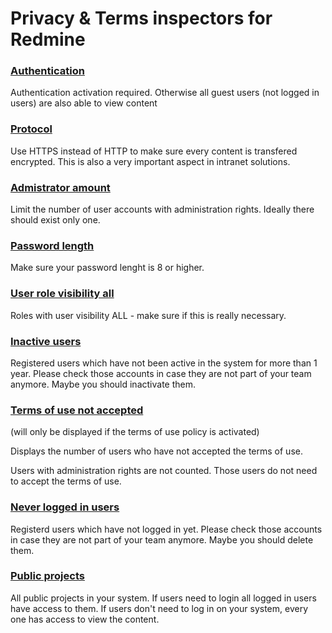 Privacy & Terms inspectors for Redmine
======================================

### [Authentication](#authentication)

Authentication activation required. Otherwise all guest users (not logged in users) are also able to view content

### [Protocol](#protocol)

Use HTTPS instead of HTTP to make sure every content is transfered encrypted. This is also a very important aspect in intranet solutions.

### [Admistrator amount](#admin_amount)

Limit the number of user accounts with administration rights. Ideally there should exist only one.

### [Password length](#password_min_length)

Make sure your password lenght is 8 or higher.


### [User role visibility all](#roles_users_visibility_all)

Roles with user visibility ALL - make sure if this is really necessary.

### [Inactive users](#inactive_users)

Registered users which have not been active in the system for more than 1 year. Please check those accounts in case they are not part of your team anymore. Maybe you should inactivate them.

### [Terms of use not accepted](#user_terms_not_accepted)

(will only be displayed if the terms of use policy is activated)

Displays the number of users who have not accepted the terms of use.

Users with administration rights are not counted. Those users do not need to accept the terms of use.

### [Never logged in users](#never_logedin_users)

Registerd users which have not logged in yet. Please check those accounts in case they are not part of your team anymore. Maybe you should delete them.

### [Public projects](#public_projects)

All public projects in your system. If users need to login all logged in users have access to them. If users don't need to log in on your system, every one has access to view the content.
